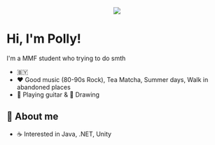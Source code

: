 <div id="header" align="center">
    <img src="https://sun9-30.userapi.com/impg/y1X5h6z-UeTLAa6zhMwWrf6XOzb1Md5HUM8h_w/0SBE-2yVj4U.jpg?size=1500x494&quality=95&sign=2042db4e356da9d237d902aacdd30cf5&type=album">
</div>

# Hi, I'm Polly!

I'm a MMF student who trying to do smth

- 🇧🇾
- ❤️ Good music (80-90s Rock), Tea Matcha, Summer days, Walk in abandoned places
- 🎸 Playing guitar & 🎨 Drawing 

## 👩 About me

- ☕️ Interested in Java, .NET, Unity

